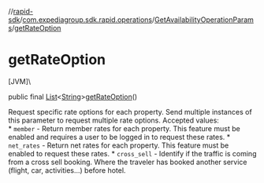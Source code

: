 //[rapid-sdk](../../../index.md)/[com.expediagroup.sdk.rapid.operations](../index.md)/[GetAvailabilityOperationParams](index.md)/[getRateOption](get-rate-option.md)

# getRateOption

[JVM]\

public final [List](https://docs.oracle.com/javase/8/docs/api/java/util/List.html)&lt;[String](https://docs.oracle.com/javase/8/docs/api/java/lang/String.html)&gt;[getRateOption](get-rate-option.md)()

Request specific rate options for each property. Send multiple instances of this parameter to request multiple rate options. Accepted values:<br> * `member` - Return member rates for each property. This feature must be enabled and requires a user to be logged in to request these rates. * `net_rates` - Return net rates for each property. This feature must be enabled to request these rates. * `cross_sell` - Identify if the traffic is coming from a cross sell booking. Where the traveler has booked another service (flight, car, activities...) before hotel.
